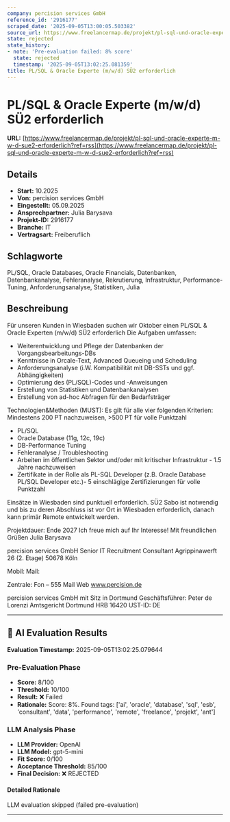 ```yaml
---
company: percision services GmbH
reference_id: '2916177'
scraped_date: '2025-09-05T13:00:05.503382'
source_url: https://www.freelancermap.de/projekt/pl-sql-und-oracle-experte-m-w-d-sue2-erforderlich?ref=rss
state: rejected
state_history:
- note: 'Pre-evaluation failed: 8% score'
  state: rejected
  timestamp: '2025-09-05T13:02:25.081359'
title: PL/SQL & Oracle Experte (m/w/d) SÜ2 erforderlich
---
```



# PL/SQL & Oracle Experte (m/w/d) SÜ2 erforderlich
**URL:** [https://www.freelancermap.de/projekt/pl-sql-und-oracle-experte-m-w-d-sue2-erforderlich?ref=rss](https://www.freelancermap.de/projekt/pl-sql-und-oracle-experte-m-w-d-sue2-erforderlich?ref=rss)
## Details
- **Start:** 10.2025
- **Von:** percision services GmbH
- **Eingestellt:** 05.09.2025
- **Ansprechpartner:** Julia Barysava
- **Projekt-ID:** 2916177
- **Branche:** IT
- **Vertragsart:** Freiberuflich

## Schlagworte
PL/SQL, Oracle Databases, Oracle Financials, Datenbanken, Datenbankanalyse, Fehleranalyse, Rekrutierung, Infrastruktur, Performance-Tuning, Anforderungsanalyse, Statistiken, Julia

## Beschreibung
Für unseren Kunden in Wiesbaden suchen wir Oktober einen PL/SQL & Oracle Experten (m/w/d) SÜ2 erforderlich
Die Aufgaben umfassen:
- Weiterentwicklung und Pflege der Datenbanken der Vorgangsbearbeitungs-DBs
- Kenntnisse in Orcale-Text, Advanced Queueing und Scheduling
- Anforderungsanalyse (i.W. Kompatibilität mit DB-SSTs und ggf. Abhängigkeiten)
- Optimierung des (PL/SQL)-Codes und -Anweisungen
- Erstellung von Statistiken und Datenbankanalysen
- Erstellung von ad-hoc Abfragen für den Bedarfsträger

Technologien&Methoden (MUST):
Es gilt für alle vier folgenden Kriterien:
Mindestens 200 PT nachzuweisen, >500 PT für volle Punktzahl
- PL/SQL
- Oracle Database (11g, 12c, 19c)
- DB-Performance Tuning
- Fehleranalyse / Troubleshooting
- Arbeiten im öffentlichen Sektor und/oder mit kritischer Infrastruktur - 1.5 Jahre nachzuweisen
- Zertifikate in der Rolle als PL-SQL Developer (z.B. Oracle Database PL/SQL Developer etc.)- 5 einschlägige Zertifizierungen für volle Punktzahl

Einsätze in Wiesbaden sind punktuell erforderlich. SÜ2 Sabo ist notwendig und bis zu deren Abschluss ist vor Ort in Wiesbaden erforderlich, danach kann primär Remote entwickelt werden.

Projektdauer: Ende 2027
Ich freue mich auf Ihr Interesse!
Mit freundlichen Grüßen
Julia Barysava

percision services GmbH
Senior IT Recruitment Consultant
Agrippinawerft 26 (2. Etage)
50678 Köln

Mobil:
Mail:

Zentrale:
Fon – 555
Mail
Web www.percision.de

percision services GmbH mit Sitz in Dortmund
Geschäftsführer: Peter de Lorenzi
Amtsgericht Dortmund HRB 16420
UST-ID: DE

---

## 🤖 AI Evaluation Results

**Evaluation Timestamp:** 2025-09-05T13:02:25.079644

### Pre-Evaluation Phase
- **Score:** 8/100
- **Threshold:** 10/100
- **Result:** ❌ Failed
- **Rationale:** Score: 8%. Found tags: ['ai', 'oracle', 'database', 'sql', 'esb', 'consultant', 'data', 'performance', 'remote', 'freelance', 'projekt', 'ant']

### LLM Analysis Phase
- **LLM Provider:** OpenAI
- **LLM Model:** gpt-5-mini
- **Fit Score:** 0/100
- **Acceptance Threshold:** 85/100
- **Final Decision:** ❌ REJECTED

#### Detailed Rationale
LLM evaluation skipped (failed pre-evaluation)

---
